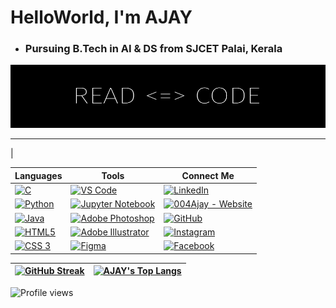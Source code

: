 # HelloWorld, I'm AJAY

* ### Pursuing B.Tech in AI & DS from SJCET Palai, Kerala

![AJAY](Ajay.png)

---

| <div align="left">

| Languages   |  Tools    |  Connect Me |
|-------------|-----------|-------------|
| [<img src="https://img.icons8.com/color/480/000000/c-programming.png" title = "C" height='30'>](https://www.google.com/search?q=c+programming&sxsrf=APq-WBsl39GV81CI__BoZYBzVXrIVv7SZw%3A1643466577516&ei=UU_1YaiAH4ad4-EPu7Oi-Ao&ved=0ahUKEwjo7LWMltf1AhWGzjgGHbuZCK8Q4dUDCA4&uact=5&oq=c+programming&gs_lcp=Cgdnd3Mtd2l6EANKBAhBGABKBAhGGABQAFgAYMYBaABwAngAgAEAiAEAkgEAmAEAoAEBwAEB&sclient=gws-wiz)| [<img src="https://img.icons8.com/fluency/240/000000/visual-studio-code-2019.png" title = "VS Code" height='30'>](https://www.google.com/search?q=vs+code&oq=vs+code&aqs=chrome..69i57j69i59j0i433i512l2j0i512j0i433i512j0i512j69i60.1255j0j7&sourceid=chrome&ie=UTF-8) | [<img src="https://img.icons8.com/color/480/000000/linkedin.png" title = "LinkedIn" height='30'>](https://www.linkedin.com/in/https://www.linkedin.com/in/ajay-t-shaju-976212183//) |
| [<img src='https://img.icons8.com/color/480/000000/python--v1.png' title = "Python" height='30'>](https://www.google.com/search?q=Python&rlz=1C1CHBF_enIN998IN998&oq=Python&aqs=chrome..69i57j69i59l2j69i60j69i65j69i60l2j69i65.5263j0j7&sourceid=chrome&ie=UTF-8) |  [<img src="https://img.icons8.com/fluency/240/000000/jupyter.png" title = "Jupyter Notebook" height='30'>](https://www.google.com/search?q=jupyter+notebook&rlz=1C1CHBF_enIN998IN998&oq=Jupyter+Notebook&aqs=chrome.0.35i39i355j46i39i199i465j0i67l3j69i60l3.2332j0j7&sourceid=chrome&ie=UTF-8)  | [<img src="https://img.icons8.com/fluency/96/000000/domain.png" title = "004Ajay - Website" height='30'>](https://004ajay.github.io/)
| [<img src="https://img.icons8.com/color/480/000000/java-coffee-cup-logo--v1.png" title = "Java" height='30'>](https://www.google.com/search?q=java&oq=java&aqs=chrome..69i57j69i59l3j69i60j69i65j69i60l2.1810j0j7&sourceid=chrome&ie=UTF-8)   | [<img src="https://img.icons8.com/color/480/000000/adobe-photoshop--v1.png" title = "Adobe Photoshop" height='30'>](https://www.adobe.com/products/photoshop.html)     | [<img src="https://img.icons8.com/fluency/240/ffffff/github.png" title = "GitHub"  height='30'>](https://github.com/004Ajay)     |
| [<img src="https://img.icons8.com/color/480/000000/html-5--v1.png" title = "HTML5" height='30'>](https://www.google.com/search?q=html&oq=html&aqs=chrome..69i57j35i39l2j69i60l3j69i65l2.2190j0j4&sourceid=chrome&ie=UTF-8)    | [<img src="https://img.icons8.com/color/480/000000/adobe-illustrator--v1.png" title = "Adobe Illustrator" height='30'>](https://www.adobe.com/products/illustrator.html)  | [<img src="https://img.icons8.com/fluency/240/000000/instagram-new.png" title = "Instagram" height='30'>](https://www.instagram.com/https://www.instagram.com/mr_againster//) |
| [<img src="https://img.icons8.com/color/240/000000/css3.png" title = "CSS 3" height='30'>](https://www.google.com/search?q=CSS&rlz=1C1CHBF_enIN998IN998&oq=CSS&aqs=chrome..69i57j35i39j69i59j0i131i433i512j0i67j69i60l3.2495j0j7&sourceid=chrome&ie=UTF-8)    | [<img src="https://img.icons8.com/fluency/240/000000/figma.png" title = "Figma" height='30'>](https://www.figma.com/)    | [<img src="https://img.icons8.com/fluency/240/000000/facebook-new.png" title = "Facebook" height='30'>](https://www.facebook.com/ajaytshaju/) </div>  |  <div align="right"> [![Ajay T Shaju's GitHub Activity Graph](https://activity-graph.herokuapp.com/graph?username=004Ajay&theme=react-dark)](https://github.com/004Ajay/github-readme-activity-graph)  </div> |

 <!-- Contribution Graph --> 

 <!-- Table format for Streaks & Top Languages   |----------|-------------| --> 
 | <div class="stats" align="left"> [![GitHub Streak](http://github-readme-streak-stats.herokuapp.com?user=004Ajay&theme=dark&hide_border=true&date_format=M%20j%5B%2C%20Y%5D)](https://git.io/streak-stats) </div> | [![AJAY's Top Langs](https://github-readme-stats.vercel.app/api/top-langs/?username=004Ajay&layout=compact&theme=dark)](https://github.com/anuraghazra/github-readme-stats) |
 |------------ | ------------|

![Profile views](https://gpvc.arturio.dev/004Ajay)  


<!--

Comments

-->